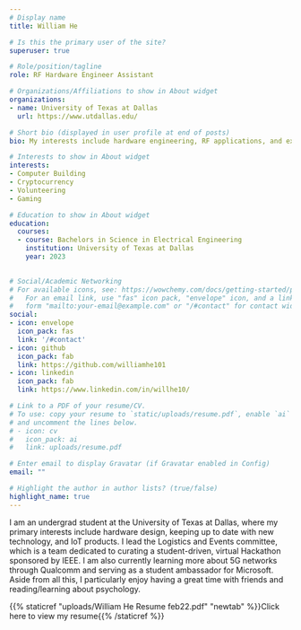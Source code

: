 ```yaml
---
# Display name
title: William He

# Is this the primary user of the site?
superuser: true

# Role/position/tagline
role: RF Hardware Engineer Assistant

# Organizations/Affiliations to show in About widget
organizations:
- name: University of Texas at Dallas
  url: https://www.utdallas.edu/

# Short bio (displayed in user profile at end of posts)
bio: My interests include hardware engineering, RF applications, and exploring the tech field.

# Interests to show in About widget
interests:
- Computer Building
- Cryptocurrency
- Volunteering
- Gaming

# Education to show in About widget
education:
  courses:
  - course: Bachelors in Science in Electrical Engineering
    institution: University of Texas at Dallas
    year: 2023
  

# Social/Academic Networking
# For available icons, see: https://wowchemy.com/docs/getting-started/page-builder/#icons
#   For an email link, use "fas" icon pack, "envelope" icon, and a link in the
#   form "mailto:your-email@example.com" or "/#contact" for contact widget.
social:
- icon: envelope
  icon_pack: fas
  link: '/#contact'
- icon: github
  icon_pack: fab
  link: https://github.com/williamhe101
- icon: linkedin
  icon_pack: fab
  link: https://www.linkedin.com/in/willhe10/

# Link to a PDF of your resume/CV.
# To use: copy your resume to `static/uploads/resume.pdf`, enable `ai` icons in `params.toml`, 
# and uncomment the lines below.
# - icon: cv
#   icon_pack: ai
#   link: uploads/resume.pdf

# Enter email to display Gravatar (if Gravatar enabled in Config)
email: ""

# Highlight the author in author lists? (true/false)
highlight_name: true
---
```


I am an undergrad student at the University of Texas at Dallas, where my primary interests include hardware design, keeping up to date with new technology, and IoT products. 
I lead the Logistics and Events committee, which is a team dedicated to curating a student-driven, virtual Hackathon sponsored by IEEE. I am also currently learning more about 5G networks through Qualcomm and serving as a student ambassador for Microsoft. Aside from all this, I particularly enjoy having a great time with friends and reading/learning about psychology.

{{% staticref "uploads/William He Resume feb22.pdf" "newtab" %}}Click here to view my resume{{% /staticref %}}


